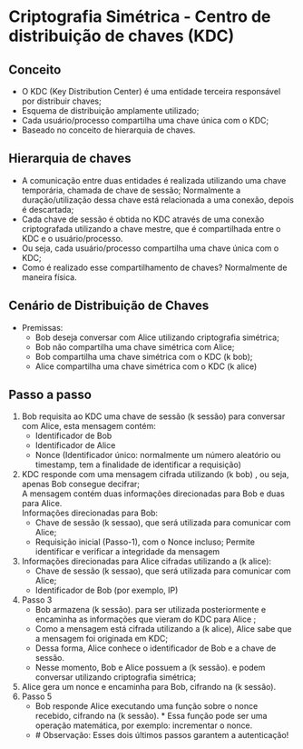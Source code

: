 # Criptografia Simétrica - Centro de distribuição de chaves (KDC)

<h2>Conceito</h2>
<ul>
<li>O KDC (Key Distribution Center) é uma entidade
        terceira responsável por distribuir chaves;</li>
    <li>Esquema de distribuição amplamente utilizado;
    </li>
    <li>Cada usuário/processo compartilha uma chave
        única com o KDC;</li>
    <li>Baseado no conceito de hierarquia de chaves.</li>
</ul>


<h2>Hierarquia de chaves</h2>

<ul>

  <li>A comunicação entre duas entidades é realizada
        utilizando uma chave temporária, chamada de
        chave de sessão;
        Normalmente a duração/utilização dessa chave
        está relacionada a uma conexão, depois é
        descartada;</li>
    <li>Cada chave de sessão é obtida no KDC através
        de uma conexão criptografada utilizando a
        chave mestre, que é compartilhada entre o
        KDC e o usuário/processo.
    </li>
    <li>Ou seja, cada usuário/processo compartilha
        uma chave única com o KDC;</li>
    <li>Como é realizado esse compartilhamento de
        chaves? Normalmente de maneira física.</li>
</ul>




<h2>Cenário de Distribuição de Chaves</h2>

<ul>

  <li>Premissas:
        <ul>
            <li>
                Bob deseja conversar com Alice utilizando
                criptografia simétrica;</li>
            <li>
                Bob não compartilha uma chave simétrica com
                Alice;</li>
            <li>
                Bob compartilha uma chave simétrica com o KDC
                (k bob);</li>
            <li>
                Alice compartilha uma chave simétrica com o KDC
                (k alice)</li>
        </ul>
    </li>
</ul>

<h2>Passo a passo</h2>
<ol>
    <li> Bob requisita ao KDC uma chave de sessão
        (k sessão) para conversar com Alice, esta
        mensagem contém:
        <ul>
            <li>Identificador de Bob
            </li>

<li>Identificador de Alice
            </li>

         
 <li>Nonce (Identificador único: normalmente um número
                aleatório ou timestamp, tem a finalidade de
                identificar a requisição)
            </li>
        </ul>
</li>

 <li>KDC responde com uma mensagem cifrada
        utilizando (k bob) , ou seja, apenas Bob consegue
        decifrar;<br> A mensagem contém duas informações
        direcionadas para Bob e duas para Alice. <br>
        Informações direcionadas para Bob:
        <ul>
            <li>Chave de sessão (k sessao), que será utilizada para
                comunicar com Alice;</li>
            <li>Requisição inicial (Passo-1), com o Nonce incluso;
                Permite identificar e verificar a integridade da mensagem</li>
        </ul>
    </li>

<li>Informações direcionadas para Alice cifradas
        utilizando a (k alice):
        <ul>
            <li>Chave de sessão (k sessao), que será utilizada para
                comunicar com Alice;</li>
            <li>Identificador de Bob (por exemplo, IP)</li>
        </ul>
    </li>
    <li>Passo 3
        <ul>
            <li>Bob armazena (k sessão). para ser utilizada
                posteriormente e encaminha as informações que
                vieram do KDC para Alice ;</li>
<li>Como a mensagem está cifrada utilizando a
                (k alice), Alice sabe que a mensagem foi originada
                em KDC;</li>
<li>Dessa forma, Alice conhece o identificador de
                Bob e a chave de sessão.</li>
            <li>Nesse momento, Bob e Alice possuem a (k sessão). e
                podem conversar utilizando criptografia
                simétrica;</li>
        </ul>
    </li>

<li>Alice gera um nonce e encaminha para Bob,
        cifrando na (k sessão).</li>
    <li>Passo 5
        <ul>
            <li>Bob responde Alice executando uma função
                sobre o nonce recebido, cifrando na (k sessão).
                * Essa função pode ser uma operação matemática,
                por exemplo: incrementar o nonce.</li>
            <li># Observação: Esses dois últimos passos garantem
                a autenticação!</li>
        </ul>
    </li>
<ol>
